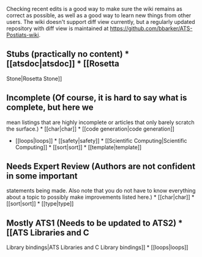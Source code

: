 Checking recent edits is a good way to make sure the wiki remains as correct
as possible, as well as a good way to learn new things from other users. The
wiki doesn't support diff view currently, but a regularly updated repository
with diff view is maintained at
https://github.com/bbarker/ATS-Postiats-wiki.

## Stubs (practically no content)  * [[atsdoc|atsdoc]] * [[Rosetta
Stone|Rosetta Stone]]


## Incomplete (Of course, it is hard to say what is complete, but here we
mean listings that are highly incomplete or articles that only barely
scratch the surface.)  * [[char|char]] * [[code generation|code generation]]
* [[loops|loops]] * [[safety|safety]] * [[Scientific Computing|Scientific
Computing]] * [[sort|sort]] * [[template|template]]


## Needs Expert Review (Authors are not confident in some important
statements being made.  Also note that you do not have to know everything
about a topic to possibly make improvements listed here.)  * [[char|char]] *
[[sort|sort]] * [[type|type]]

## Mostly ATS1 (Needs to be updated to ATS2)  * [[ATS Libraries and C
Library bindings|ATS Libraries and C Library bindings]] * [[loops|loops]]


